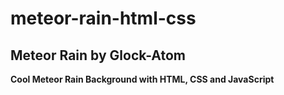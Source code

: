 # meteor-rain-html-css

## Meteor Rain by Glock-Atom

**Cool Meteor Rain Background with HTML, CSS and JavaScript**
